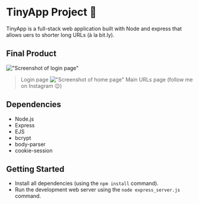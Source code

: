 # TinyApp Project :chocolate_bar:

TinyApp is a full-stack web application built with Node and express that allows uers to shorter long URLs (à la bit.ly).

## Final Product

!["Screenshot of login page"](https://github.com/rachie-dxo/tinyApp-server/blob/master/docs/urls-login.png)
> Login page
!["Screenshot of home page"](https://github.com/rachie-dxo/tinyApp-server/blob/master/docs/urls-main.png)
> Main URLs page (follow me on Instagram :wink:)

## Dependencies

- Node.js
- Express
- EJS
- bcrypt
- body-parser
- cookie-session

## Getting Started

- Install all dependencies (using the `npm install` command).
- Run the development web server using the `node express_server.js` command.
